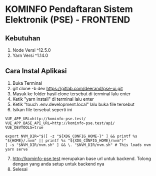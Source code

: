 # KOMINFO Pendaftaran Sistem Elektronik (PSE) - FRONTEND

## Kebutuhan

1. Node Versi ^12.5.0
2. Yarn Versi ^1.14.0

## Cara Instal Aplikasi

1. Buka Terminal
2. git clone -b dev https://gitlab.com/deerand/pse-ui.git
3. Masuk ke folder hasil clone tersebut di terminal lalu enter
4. Ketik "yarn install" di terminal lalu enter
5. Ketik "touch .env.development.local" lalu buka file tersebut
6. Isikan file tersebut seperti ini

```
VUE_APP_URL=http://kominfo-pse.test/
VUE_APP_BASE_API_URL=http://kominfo-pse.test/api/
VUE_DEVTOOLS=true
```

```
export NVM_DIR="$([ -z "${XDG_CONFIG_HOME-}" ] && printf %s "${HOME}/.nvm" || printf %s "${XDG_CONFIG_HOME}/nvm")"
[ -s "$NVM_DIR/nvm.sh" ] && \. "$NVM_DIR/nvm.sh" # This loads nvm
yarn serve

```

7. http://kominfo-pse.test merupakan base url untuk backend. Tolong dengan yang anda setup untuk backend nya
8. Selesai
